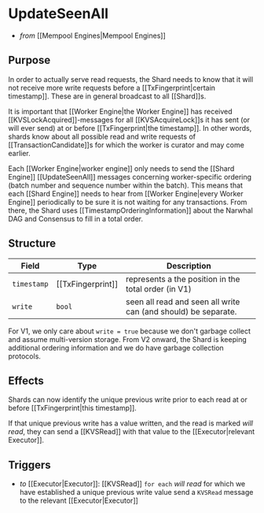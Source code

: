 # UpdateSeenAll

- _from_ [[Mempool Engines|Mempool Engines]]


## Purpose

In order to actually serve read requests,
the Shard needs to know that it will not receive more
write requests before a  [[TxFingerprint|certain timestamp]].
These are in general broadcast to all [[Shard]]s.

It is important that  [[Worker Engine|the Worker Engine]] has received
[[KVSLockAcquired]]-messages for all [[KVSAcquireLock]]s it has sent (or will ever send) at or before [[TxFingerprint|the timestamp]].
In other words,
shards know about all possible read and write requests of [[TransactionCandidate]]s
for which the worker is curator and may come earlier.
<!--TODO: rephrase the above -->

Each [[Worker Engine|worker engine]] only needs to send the [[Shard Engine]] [[UpdateSeenAll]] messages concerning worker-specific ordering (batch number and sequence number within the batch).
This means that each [[Shard Engine]] needs to hear from  [[Worker Engine|every Worker Engine]] periodically to be sure it is not waiting for any transactions.
From there, the Shard uses [[TimestampOrderingInformation]] about the Narwhal DAG and Consensus to fill in a total order.


## Structure

| Field       | Type              | Description                                                    |
|-------------|-------------------|----------------------------------------------------------------|
| `timestamp` | [[TxFingerprint]] | represents a the position in the total order (in V1)           |
| `write`     | `bool`            | seen all read and seen all write can (and should) be separate. |

For V1, we only care about `write = true`
because we don't garbage collect and assume multi-version storage.
From V2 onward,
the Shard is keeping additional ordering information
and we do have garbage collection protocols.



## Effects

Shards can now identify the unique previous write prior to each read at or before [[TxFingerprint|this timestamp]].
<!-- In V2, this is not necessarily true: they may not have total order yet. -->
If that unique previous write has a value written, and the read is marked *will read*, they can send a [[KVSRead]] with that value to the [[Executor|relevant Executor]].



## Triggers

- _to_ [[Executor|Executor]]: [[KVSRead]]
  `for each` *will read* for which we have established a unique previous write value
  send a `KVSRead` message to the relevant [[Executor|Executor]]
